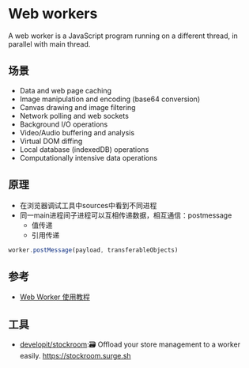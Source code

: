 # Web workers

A web worker is a JavaScript program running on a different thread, in parallel with main thread.

## 场景

* Data and web page caching
* Image manipulation and encoding (base64 conversion)
* Canvas drawing and image filtering
* Network polling and web sockets
* Background I/O operations
* Video/Audio buffering and analysis
* Virtual DOM diffing
* Local database (indexedDB) operations
* Computationally intensive data operations

## 原理

* 在浏览器调试工具中sources中看到不同进程
* 同一main进程间子进程可以互相传递数据，相互通信：postmessage
  - 值传递
  - 引用传递

```js
worker.postMessage(payload, transferableObjects)
```

## 参考

* [Web Worker 使用教程](linhttp://www.ruanyifeng.com/blog/2018/07/web-worker.htmlk)

## 工具

* [developit/stockroom](https://github.com/developit/stockroom):🗃 Offload your store management to a worker easily. https://stockroom.surge.sh
